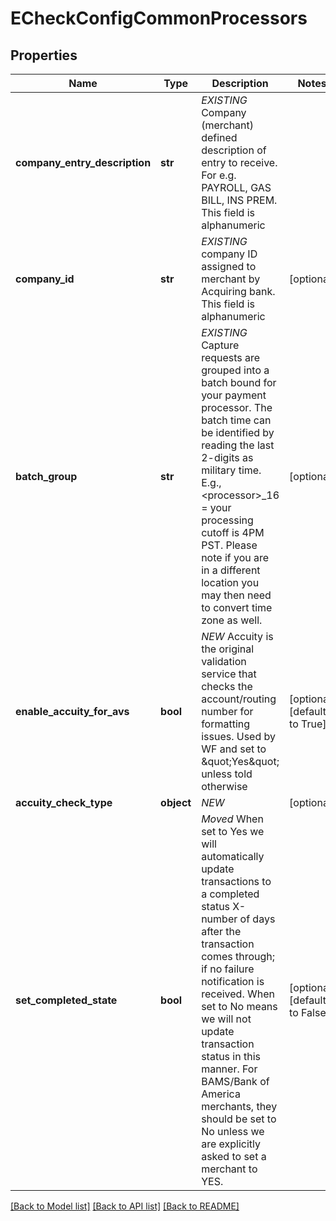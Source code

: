 # ECheckConfigCommonProcessors

## Properties
Name | Type | Description | Notes
------------ | ------------- | ------------- | -------------
**company_entry_description** | **str** | *EXISTING* Company (merchant) defined description of entry to receive.  For e.g. PAYROLL, GAS BILL, INS PREM. This field is alphanumeric | 
**company_id** | **str** | *EXISTING* company ID assigned to merchant by Acquiring bank. This field is alphanumeric | [optional] 
**batch_group** | **str** | *EXISTING* Capture requests are grouped into a batch bound for your payment processor. The batch time can be identified by reading the last 2-digits as military time. E.g., &lt;processor&gt;_16 &#x3D; your processing cutoff is 4PM PST. Please note if you are in a different location you may then need to convert time zone as well. | [optional] 
**enable_accuity_for_avs** | **bool** | *NEW* Accuity is the original validation service that checks the account/routing number for formatting issues. Used by WF and set to \&quot;Yes\&quot; unless told otherwise | [optional] [default to True]
**accuity_check_type** | **object** | *NEW* | [optional] 
**set_completed_state** | **bool** | *Moved* When set to Yes we will automatically update transactions to a completed status X-number of days after the transaction comes through; if no failure notification is received. When set to No means we will not update transaction status in this manner. For BAMS/Bank of America merchants, they should be set to No unless we are explicitly asked to set a merchant to YES. | [optional] [default to False]

[[Back to Model list]](../README.md#documentation-for-models) [[Back to API list]](../README.md#documentation-for-api-endpoints) [[Back to README]](../README.md)


